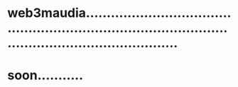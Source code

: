 # web3maudia.................................................................................................................................
# soon...........
